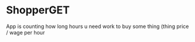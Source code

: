 # ShopperGET
App is counting how long hours u need work to buy some thing (thing price / wage per hour
